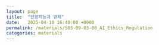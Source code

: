 ```yaml
---
layout: page
title:  "인공지능과 규제"
date:   2025-04-10 16:40:00 +0900
permalink: /materials/S03-09-03-00_AI_Ethics_Regulation
categories: materials
---
```


